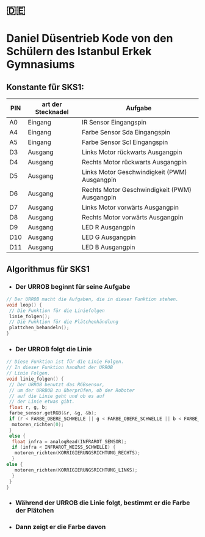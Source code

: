 # 🇩🇪

# Daniel Düsentrieb Kode von den Schülern des Istanbul Erkek Gymnasiums

## Konstante für SKS1:

| PIN | art der Stecknadel | Aufgabe                                       |
| --- | ------------------ | --------------------------------------------- |
| A0  | Eingang            | IR Sensor Eingangspin                         |
| A4  | Eingang            | Farbe Sensor Sda Eingangspin                  |
| A5  | Eingang            | Farbe Sensor Scl Eingangspin                  |
| D3  | Ausgang            | Links Motor rückwarts Ausgangpin              |
| D4  | Ausgang            | Rechts Motor rückwarts Ausgangpin             |
| D5  | Ausgang            | Links Motor Geschwindigkeit (PWM) Ausgangpin  |
| D6  | Ausgang            | Rechts Motor Geschwindigkeit (PWM) Ausgangpin |
| D7  | Ausgang            | Links Motor vorwärts Ausgangpin               |
| D8  | Ausgang            | Rechts Motor vorwärts Ausgangpin              |
| D9  | Ausgang            | LED R Ausgangpin                              |
| D10 | Ausgang            | LED G Ausgangpin                              |
| D11 | Ausgang            | LED B Ausgangpin                              |

## Algorithmus für SKS1

- ### Der URROB beginnt für seine Aufgabe

```cpp
// Der URROB macht die Aufgaben, die in dieser Funktion stehen. 
void loop() {
 // Die Funktion für die Liniefolgen
 linie_folgen();
 // Die Funktion für die Plätchenhändlung
 plattchen_behandeln();
}

```

- ### Der URROB folgt die Linie

```cpp
// Diese Funktion ist für die Linie Folgen.
// In dieser Funktion handhat der URROB 
// Linie Folgen. 
void linie_folgen() {
 // Der URROB benutzt das RGBsensor, 
 // um der URRBOB zu überprüfen, ob der Roboter 
 // auf die Linie geht und ob es auf 
 // der Linie etwas gibt.
 float r, g, b;
 farbe_sensor.getRGB(&r, &g, &b);
 if (r < FARBE_OBERE_SCHWELLE || g < FARBE_OBERE_SCHWELLE || b < FARBE_OBERE_SCHWELLE) {
  motoren_richten(0);
 } 
 else {
  float infra = analogRead(INFRAROT_SENSOR);
  if (infra < INFRAROT_WEISS_SCHWELLE) {
   motoren_richten(KORRIGIERUNGSRICHTUNG_RECHTS);  
  } 
else {
   motoren_richten(KORRIGIERUNGSRICHTUNG_LINKS);
  }
 }
}
```

- ### Während der URROB die Linie folgt, bestimmt er die Farbe der Plätchen

- ### Dann zeigt er die Farbe davon
